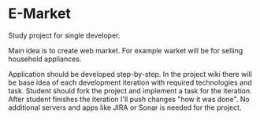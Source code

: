 # E-Market
Study project for single developer.

Main idea is to create web market. For example warket will be for selling household appliances. 

Application should be developed step-by-step. In the project wiki there will be base idea of each development iteration with required technologies and task. Student should fork the project and implement a task for the iteration. After student finishes the iteration I'll push changes "how it was done". No additional servers and apps like JIRA or Sonar is needed for the project. 

